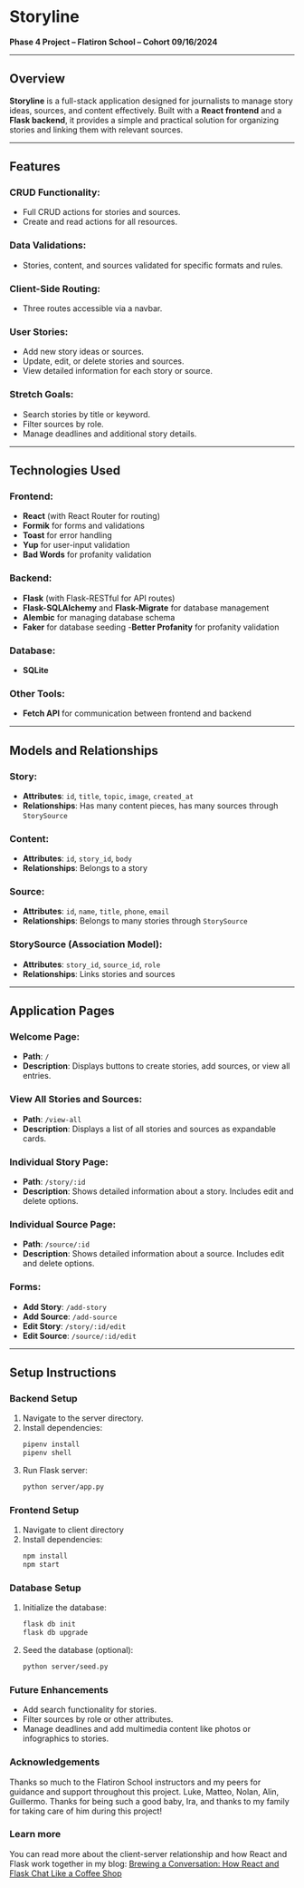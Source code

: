 # Storyline  
**Phase 4 Project – Flatiron School – Cohort 09/16/2024**

---

## Overview  
**Storyline** is a full-stack application designed for journalists to manage story ideas, sources, and content effectively. Built with a **React frontend** and a **Flask backend**, it provides a simple and practical solution for organizing stories and linking them with relevant sources.

---

## Features  

### CRUD Functionality:  
- Full CRUD actions for stories and sources.  
- Create and read actions for all resources.  

### Data Validations:  
- Stories, content, and sources validated for specific formats and rules.  

### Client-Side Routing:  
- Three routes accessible via a navbar.  

### User Stories:  
- Add new story ideas or sources.  
- Update, edit, or delete stories and sources.  
- View detailed information for each story or source.  

### Stretch Goals:  
- Search stories by title or keyword.  
- Filter sources by role.  
- Manage deadlines and additional story details.  

---

## Technologies Used  

### Frontend:  
- **React** (with React Router for routing)  
- **Formik** for forms and validations  
- **Toast** for error handling
- **Yup** for user-input validation
- **Bad Words** for profanity validation

### Backend:  
- **Flask** (with Flask-RESTful for API routes)  
- **Flask-SQLAlchemy** and **Flask-Migrate** for database management
- **Alembic** for managing database schema
- **Faker** for database seeding
-**Better Profanity** for profanity validation

### Database:  
- **SQLite**  

### Other Tools:  
- **Fetch API** for communication between frontend and backend  

---

## Models and Relationships  

### Story:  
- **Attributes**: `id`, `title`, `topic`, `image`, `created_at`  
- **Relationships**: Has many content pieces, has many sources through `StorySource`  

### Content:  
- **Attributes**: `id`, `story_id`, `body`  
- **Relationships**: Belongs to a story  

### Source:  
- **Attributes**: `id`, `name`, `title`, `phone`, `email`  
- **Relationships**: Belongs to many stories through `StorySource`  

### StorySource (Association Model):  
- **Attributes**: `story_id`, `source_id`, `role`  
- **Relationships**: Links stories and sources  

---

## Application Pages  

### Welcome Page:  
- **Path**: `/`  
- **Description**: Displays buttons to create stories, add sources, or view all entries.  

### View All Stories and Sources:  
- **Path**: `/view-all`  
- **Description**: Displays a list of all stories and sources as expandable cards.  

### Individual Story Page:  
- **Path**: `/story/:id`  
- **Description**: Shows detailed information about a story. Includes edit and delete options.  

### Individual Source Page:  
- **Path**: `/source/:id`  
- **Description**: Shows detailed information about a source. Includes edit and delete options.  

### Forms:  
- **Add Story**: `/add-story`  
- **Add Source**: `/add-source`  
- **Edit Story**: `/story/:id/edit`  
- **Edit Source**: `/source/:id/edit`  

---

## Setup Instructions  

### Backend Setup  
1. Navigate to the server directory.  
2. Install dependencies:  
   ```bash
   pipenv install  
   pipenv shell  
3. Run Flask server:
   ```bash
   python server/app.py  

### Frontend Setup
1. Navigate to client directory
2. Install dependencies:
   ```bash
   npm install  
   npm start

### Database Setup
1. Initialize the database:
   ```bash
   flask db init
   flask db upgrade
2. Seed the database (optional):
   ```bash
   python server/seed.py  

### Future Enhancements
- Add search functionality for stories.
- Filter sources by role or other attributes.
- Manage deadlines and add multimedia content like photos or infographics to stories.

### Acknowledgements
Thanks so much to the Flatiron School instructors and my peers for guidance and support throughout this project. Luke, Matteo, Nolan, Alin, Guillermo. Thanks for being such a good baby, Ira, and thanks to my family for taking care of him during this project!

### Learn more
You can read more about the client-server relationship and how React and Flask work together in my blog: [Brewing a Conversation: How React and Flask Chat Like a Coffee Shop](https://medium.com/@hayleysanchez/brewing-a-conversation-how-react-and-flask-chat-like-a-coffee-shop-bb36a384b5ec) 